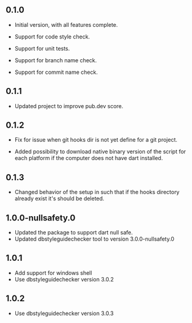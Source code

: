 ## 0.1.0

- Initial version, with all features complete.

- Support for code style check.

- Support for unit tests.

- Support for branch name check.

- Support for commit name check.

## 0.1.1

- Updated project to improve pub.dev score.

## 0.1.2

- Fix for issue when git hooks dir is not yet define for a git project.

- Added possibility to download native binary version of the script for each platform if the computer does not have dart
  installed.

## 0.1.3

- Changed behavior of the setup in such that if the hooks directory already exist it's should be deleted.

## 1.0.0-nullsafety.0

- Updated the package to support dart null safe.
- Updated dbstyleguidechecker tool to version 3.0.0-nullsafety.0

## 1.0.1

- Add support for windows shell
- Use dbstyleguidechecker version 3.0.2

## 1.0.2

- Use dbstyleguidechecker version 3.0.3
